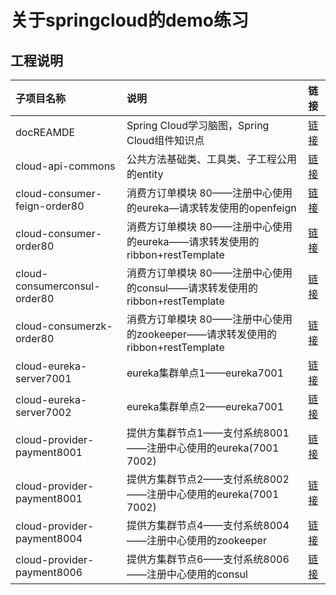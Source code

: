 # 关于springcloud的demo练习

## 工程说明
子项目名称|说明|链接
:----|:----|:----
docREAMDE|Spring Cloud学习脑图，Spring Cloud组件知识点|[链接](docREAMDE/DOCREAMDE.md)
cloud-api-commons|公共方法基础类、工具类、子工程公用的entity|[链接](cloud-api-commons)
cloud-consumer-feign-order80|消费方订单模块 80——注册中心使用的eureka—请求转发使用的openfeign|[链接](cloud-consumer-feign-order80)
cloud-consumer-order80|消费方订单模块 80——注册中心使用的eureka——请求转发使用的ribbon+restTemplate|[链接](cloud-consumer-order80)
cloud-consumerconsul-order80|消费方订单模块 80——注册中心使用的consul——请求转发使用的ribbon+restTemplate|[链接]( cloud-consumerconsul-order80)
cloud-consumerzk-order80|消费方订单模块 80——注册中心使用的zookeeper——请求转发使用的ribbon+restTemplate|[链接](cloud-consumerzk-order80)
cloud-eureka-server7001|eureka集群单点1——eureka7001|[链接](cloud-eureka-server7001)
cloud-eureka-server7002|eureka集群单点2——eureka7001|[链接](cloud-eureka-server7002)
cloud-provider-payment8001|提供方集群节点1——支付系统8001——注册中心使用的eureka(7001 7002)|[链接](cloud-provider-payment8001)
cloud-provider-payment8001|提供方集群节点2——支付系统8002——注册中心使用的eureka(7001 7002)|[链接](cloud-provider-payment8002)
cloud-provider-payment8004|提供方集群节点4——支付系统8004——注册中心使用的zookeeper|[链接](cloud-provider-payment8004)
cloud-provider-payment8006|提供方集群节点6——支付系统8006——注册中心使用的consul|[链接](cloud-provider-payment8006)


